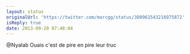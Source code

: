 ```yaml
---
layout: status
originalUrl: 'https://twitter.com/marcgg/status/380961543216975872'
isReply: true
date: 2013-09-20 07:48:04
---
```


@Nyalab Ouais c'est de pire en pire leur truc
